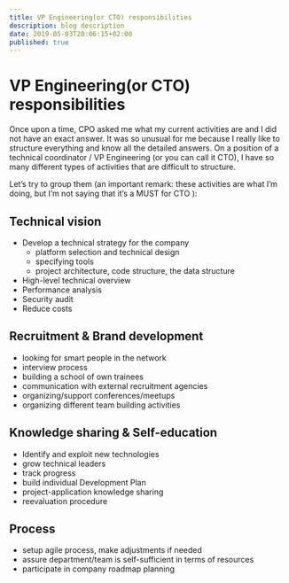 ```yaml
---
title: VP Engineering(or CTO) responsibilities
description: blog description
date: 2019-05-03T20:06:15+02:00
published: true
---
```


# VP Engineering(or CTO) responsibilities


Once upon a time, CPO asked me what my current activities are and I did not have an exact answer. It was so unusual for me because I really like to structure everything and know all the detailed answers. On a position of a technical coordinator / VP Engineering (or you can call it CTO), I have so many different types of activities that are difficult to structure.


Let’s try to group them (an important remark: these activities are what I’m doing, but I’m not saying that it’s a MUST for CTO ):

## Technical vision

* Develop a technical strategy for the company
  * platform selection and technical design
  * specifying tools
  * project architecture, code structure, the data structure
* High-level technical overview
* Performance analysis
* Security audit
* Reduce costs

## Recruitment & Brand development

* looking for smart people in the network
* interview process
* building a school of own trainees
* communication with external recruitment agencies
* organizing/support conferences/meetups
* organizing different team building activities

## Knowledge sharing & Self-education

* Identify and exploit new technologies
* grow technical leaders
* track progress
* build individual Development Plan
* project-application knowledge sharing
* reevaluation procedure

## Process

* setup agile process, make adjustments if needed
* assure department/team is self-sufficient in terms of resources
* participate in company roadmap planning